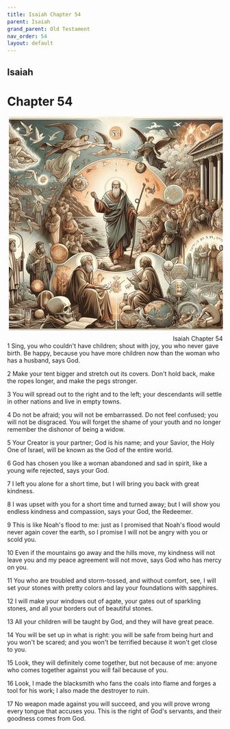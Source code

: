 ```yaml
---
title: Isaiah Chapter 54
parent: Isaiah
grand_parent: Old Testament
nav_order: 54
layout: default
---
```


## Isaiah

# Chapter 54

<div style="clear: both; text-align: right;">
    <img src="/assets/Image/Isaiah/500/54.jpg" alt="Isaiah Chapter 54" class="chapter-image" style="max-width: 100%; height: auto; float: right; margin: 0 0 10px 10px; padding-left: 10%;">
    <figcaption style="font-size: 14px;">Isaiah Chapter 54</figcaption>
</div>
1 Sing, you who couldn't have children; shout with joy, you who never gave birth. Be happy, because you have more children now than the woman who has a husband, says God.

2 Make your tent bigger and stretch out its covers. Don't hold back, make the ropes longer, and make the pegs stronger.

3 You will spread out to the right and to the left; your descendants will settle in other nations and live in empty towns.

4 Do not be afraid; you will not be embarrassed. Do not feel confused; you will not be disgraced. You will forget the shame of your youth and no longer remember the dishonor of being a widow.

5 Your Creator is your partner; God is his name; and your Savior, the Holy One of Israel, will be known as the God of the entire world.

6 God has chosen you like a woman abandoned and sad in spirit, like a young wife rejected, says your God.

7 I left you alone for a short time, but I will bring you back with great kindness.

8 I was upset with you for a short time and turned away; but I will show you endless kindness and compassion, says your God, the Redeemer.

9 This is like Noah's flood to me: just as I promised that Noah's flood would never again cover the earth, so I promise I will not be angry with you or scold you.

10 Even if the mountains go away and the hills move, my kindness will not leave you and my peace agreement will not move, says God who has mercy on you.

11 You who are troubled and storm-tossed, and without comfort, see, I will set your stones with pretty colors and lay your foundations with sapphires.

12 I will make your windows out of agate, your gates out of sparkling stones, and all your borders out of beautiful stones.

13 All your children will be taught by God, and they will have great peace.

14 You will be set up in what is right: you will be safe from being hurt and you won't be scared; and you won't be terrified because it won't get close to you.

15 Look, they will definitely come together, but not because of me: anyone who comes together against you will fail because of you.

16 Look, I made the blacksmith who fans the coals into flame and forges a tool for his work; I also made the destroyer to ruin.

17 No weapon made against you will succeed, and you will prove wrong every tongue that accuses you. This is the right of God's servants, and their goodness comes from God.


